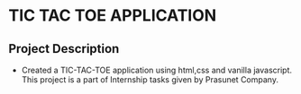 # TIC TAC TOE APPLICATION
## Project Description
- Created a TIC-TAC-TOE application using html,css and vanilla javascript. This project is a part of Internship tasks given by Prasunet Company.
